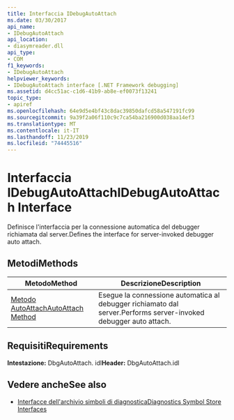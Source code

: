 ```yaml
---
title: Interfaccia IDebugAutoAttach
ms.date: 03/30/2017
api_name:
- IDebugAutoAttach
api_location:
- diasymreader.dll
api_type:
- COM
f1_keywords:
- IDebugAutoAttach
helpviewer_keywords:
- IDebugAutoAttach interface [.NET Framework debugging]
ms.assetid: d4cc51ac-c1d6-41b9-ab8e-ef0073f13241
topic_type:
- apiref
ms.openlocfilehash: 64e9d5e4bf43c8dac39850dafcd58a547191fc99
ms.sourcegitcommit: 9a39f2a06f110c9c7ca54ba216900d038aa14ef3
ms.translationtype: MT
ms.contentlocale: it-IT
ms.lasthandoff: 11/23/2019
ms.locfileid: "74445516"
---
```

# <a name="idebugautoattach-interface"></a><span data-ttu-id="19507-102">Interfaccia IDebugAutoAttach</span><span class="sxs-lookup"><span data-stu-id="19507-102">IDebugAutoAttach Interface</span></span>
<span data-ttu-id="19507-103">Definisce l'interfaccia per la connessione automatica del debugger richiamata dal server.</span><span class="sxs-lookup"><span data-stu-id="19507-103">Defines the interface for server-invoked debugger auto attach.</span></span>  
  
## <a name="methods"></a><span data-ttu-id="19507-104">Metodi</span><span class="sxs-lookup"><span data-stu-id="19507-104">Methods</span></span>  
  
|<span data-ttu-id="19507-105">Metodo</span><span class="sxs-lookup"><span data-stu-id="19507-105">Method</span></span>|<span data-ttu-id="19507-106">Descrizione</span><span class="sxs-lookup"><span data-stu-id="19507-106">Description</span></span>|  
|------------|-----------------|  
|[<span data-ttu-id="19507-107">Metodo AutoAttach</span><span class="sxs-lookup"><span data-stu-id="19507-107">AutoAttach Method</span></span>](../../../../docs/framework/unmanaged-api/diagnostics/idebugautoattach-autoattach-method.md)|<span data-ttu-id="19507-108">Esegue la connessione automatica al debugger richiamato dal server.</span><span class="sxs-lookup"><span data-stu-id="19507-108">Performs server-invoked debugger auto attach.</span></span>|  
  
## <a name="requirements"></a><span data-ttu-id="19507-109">Requisiti</span><span class="sxs-lookup"><span data-stu-id="19507-109">Requirements</span></span>  
 <span data-ttu-id="19507-110">**Intestazione:** DbgAutoAttach. idl</span><span class="sxs-lookup"><span data-stu-id="19507-110">**Header:** DbgAutoAttach.idl</span></span>  
  
## <a name="see-also"></a><span data-ttu-id="19507-111">Vedere anche</span><span class="sxs-lookup"><span data-stu-id="19507-111">See also</span></span>

- [<span data-ttu-id="19507-112">Interfacce dell'archivio simboli di diagnostica</span><span class="sxs-lookup"><span data-stu-id="19507-112">Diagnostics Symbol Store Interfaces</span></span>](../../../../docs/framework/unmanaged-api/diagnostics/diagnostics-symbol-store-interfaces.md)
